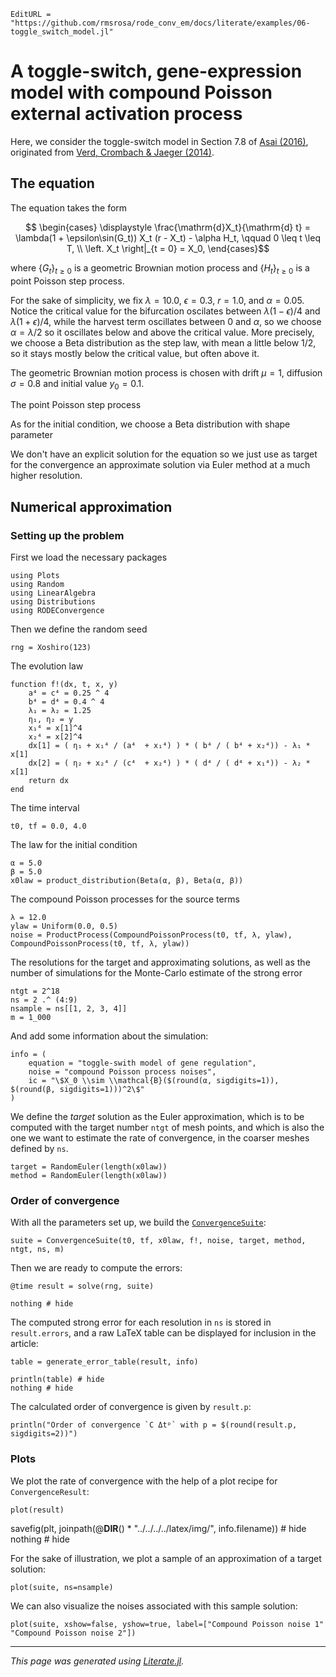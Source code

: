 ```@meta
EditURL = "https://github.com/rmsrosa/rode_conv_em/docs/literate/examples/06-toggle_switch_model.jl"
```

# A toggle-switch, gene-expression model with compound Poisson external activation process

Here, we consider the toggle-switch model in Section 7.8 of [Asai (2016)](https://publikationen.ub.uni-frankfurt.de/frontdoor/index/index/docId/40146), originated from [Verd, Crombach & Jaeger (2014)](https://bmcsystbiol.biomedcentral.com/articles/10.1186/1752-0509-8-43).

## The equation

The equation takes the form
```math
  \begin{cases}
    \displaystyle \frac{\mathrm{d}X_t}{\mathrm{d} t} = \lambda(1 + \epsilon\sin(G_t)) X_t (r - X_t) - \alpha H_t, \qquad 0 \leq t \leq T, \\
  \left. X_t \right|_{t = 0} = X_0,
  \end{cases}
```
where $\{G_t\}_{t\geq 0}$ is a geometric Brownian motion process and $\{H_t\}_{t \geq 0}$ is a point Poisson step process.

For the sake of simplicity, we fix $\lambda = 10.0$, $\epsilon = 0.3$, $r = 1.0$, and $\alpha = 0.05$. Notice the critical value for the bifurcation oscilates between $\lambda (1 - \epsilon) / 4$ and $\lambda (1 + \epsilon) / 4$, while the harvest term oscillates between 0 and $\alpha$, so we choose $\alpha = \lambda / 2$ so it oscillates below and above the critical value.
More precisely, we choose a Beta distribution as the step law, with mean a little below $1/2$, so it stays mostly below the critical value, but often above it.

The geometric Brownian motion process is chosen with drift $\mu = 1$, diffusion $\sigma = 0.8$ and initial value $y_0 = 0.1$.

The point Poisson step process

As for the initial condition, we choose a Beta distribution with shape parameter

We don't have an explicit solution for the equation so we just use as target for the convergence an approximate solution via Euler method at a much higher resolution.


## Numerical approximation

### Setting up the problem

First we load the necessary packages

````@example 06-toggle_switch_model
using Plots
using Random
using LinearAlgebra
using Distributions
using RODEConvergence
````

Then we define the random seed

````@example 06-toggle_switch_model
rng = Xoshiro(123)
````

The evolution law

````@example 06-toggle_switch_model
function f!(dx, t, x, y)
    a⁴ = c⁴ = 0.25 ^ 4
    b⁴ = d⁴ = 0.4 ^ 4
    λ₁ = λ₂ = 1.25
    η₁, η₂ = y
    x₁⁴ = x[1]^4
    x₂⁴ = x[2]^4
    dx[1] = ( η₁ + x₁⁴ / (a⁴  + x₁⁴) ) * ( b⁴ / ( b⁴ + x₂⁴)) - λ₁ * x[1]
    dx[2] = ( η₂ + x₂⁴ / (c⁴  + x₂⁴) ) * ( d⁴ / ( d⁴ + x₁⁴)) - λ₂ * x[1]
    return dx
end
````

The time interval

````@example 06-toggle_switch_model
t0, tf = 0.0, 4.0
````

The law for the initial condition

````@example 06-toggle_switch_model
α = 5.0
β = 5.0
x0law = product_distribution(Beta(α, β), Beta(α, β))
````

The compound Poisson processes for the source terms

````@example 06-toggle_switch_model
λ = 12.0
ylaw = Uniform(0.0, 0.5)
noise = ProductProcess(CompoundPoissonProcess(t0, tf, λ, ylaw), CompoundPoissonProcess(t0, tf, λ, ylaw))
````

The resolutions for the target and approximating solutions, as well as the number of simulations for the Monte-Carlo estimate of the strong error

````@example 06-toggle_switch_model
ntgt = 2^18
ns = 2 .^ (4:9)
nsample = ns[[1, 2, 3, 4]]
m = 1_000
````

And add some information about the simulation:

````@example 06-toggle_switch_model
info = (
    equation = "toggle-swith model of gene regulation",
    noise = "compound Poisson process noises",
    ic = "\$X_0 \\sim \\mathcal{B}($(round(α, sigdigits=1)), $(round(β, sigdigits=1)))^2\$"
)
````

We define the *target* solution as the Euler approximation, which is to be computed with the target number `ntgt` of mesh points, and which is also the one we want to estimate the rate of convergence, in the coarser meshes defined by `ns`.

````@example 06-toggle_switch_model
target = RandomEuler(length(x0law))
method = RandomEuler(length(x0law))
````

### Order of convergence

With all the parameters set up, we build the [`ConvergenceSuite`](@ref):

````@example 06-toggle_switch_model
suite = ConvergenceSuite(t0, tf, x0law, f!, noise, target, method, ntgt, ns, m)
````

Then we are ready to compute the errors:

````@example 06-toggle_switch_model
@time result = solve(rng, suite)

nothing # hide
````

The computed strong error for each resolution in `ns` is stored in `result.errors`, and a raw LaTeX table can be displayed for inclusion in the article:

````@example 06-toggle_switch_model
table = generate_error_table(result, info)

println(table) # hide
nothing # hide
````

The calculated order of convergence is given by `result.p`:

````@example 06-toggle_switch_model
println("Order of convergence `C Δtᵖ` with p = $(round(result.p, sigdigits=2))")
````

### Plots

We plot the rate of convergence with the help of a plot recipe for `ConvergenceResult`:

````@example 06-toggle_switch_model
plot(result)
````

savefig(plt, joinpath(@__DIR__() * "../../../../latex/img/", info.filename)) # hide
nothing # hide

For the sake of illustration, we plot a sample of an approximation of a target solution:

````@example 06-toggle_switch_model
plot(suite, ns=nsample)
````

We can also visualize the noises associated with this sample solution:

````@example 06-toggle_switch_model
plot(suite, xshow=false, yshow=true, label=["Compound Poisson noise 1" "Compound Poisson noise 2"])
````

---

*This page was generated using [Literate.jl](https://github.com/fredrikekre/Literate.jl).*

